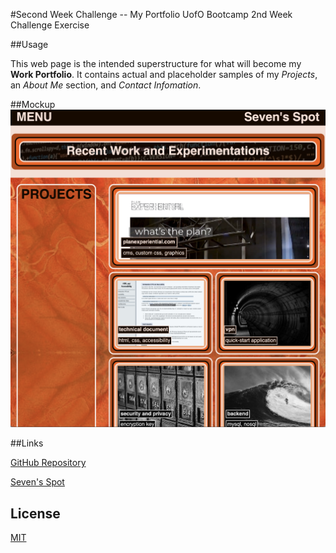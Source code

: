#Second Week Challenge -- My Portfolio
UofO Bootcamp 2nd Week Challenge Exercise

##Usage

This web page is the intended superstructure for what will become my **Work Portfolio**. It contains actual and placeholder samples of my *Projects*, an *About Me* section, and *Contact Infomation*.

##Mockup
![Sceenshot of Portfolio Web page](assets/images/portfolioScreenShot.png)

##Links

<a href="https://github.com/SevenRooT/02_Challenge-MyPortfolio" target="_blank">GitHub Repository</a>


<a href="https://sevenroot.github.io/02_Challenge-MyPortfolio/" target="_blank">Seven's Spot</a>

## License

[MIT](https://choosealicense.com/licenses/mit/)